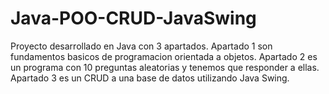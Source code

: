 # Java-POO-CRUD-JavaSwing
Proyecto desarrollado en Java con 3 apartados. Apartado 1 son fundamentos basicos de programacion orientada a objetos. Apartado 2 es un programa con 10 preguntas aleatorias y tenemos que responder a ellas. Apartado 3 es un CRUD a una base de datos utilizando Java Swing.
